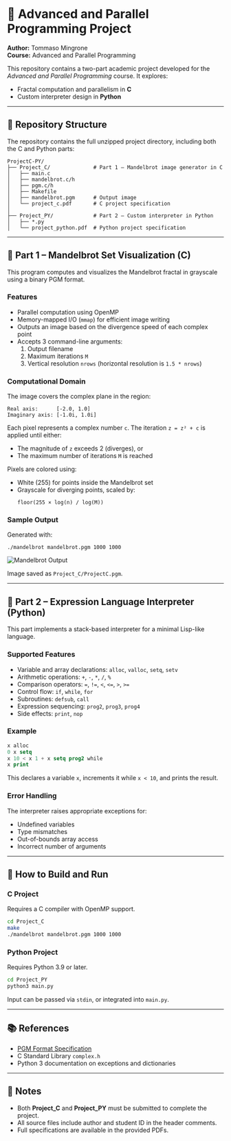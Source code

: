 # 🧵 Advanced and Parallel Programming Project

**Author:** Tommaso Mingrone  
**Course:** Advanced and Parallel Programming

This repository contains a two-part academic project developed for the *Advanced and Parallel Programming* course. It explores:
- Fractal computation and parallelism in **C**
- Custom interpreter design in **Python**

---

## 📁 Repository Structure

The repository contains the full unzipped project directory, including both the C and Python parts:

```
ProjectC-PY/
├── Project_C/              # Part 1 – Mandelbrot image generator in C
│   ├── main.c
│   ├── mandelbrot.c/h
│   ├── pgm.c/h
│   ├── Makefile
│   ├── mandelbrot.pgm      # Output image
│   └── project_c.pdf       # C project specification
│
├── Project_PY/             # Part 2 – Custom interpreter in Python
│   ├── *.py
│   └── project_python.pdf  # Python project specification
```

---

## 🧠 Part 1 – Mandelbrot Set Visualization (C)

This program computes and visualizes the Mandelbrot fractal in grayscale using a binary PGM format.

### Features

- Parallel computation using OpenMP
- Memory-mapped I/O (`mmap`) for efficient image writing
- Outputs an image based on the divergence speed of each complex point
- Accepts 3 command-line arguments:
  1. Output filename
  2. Maximum iterations `M`
  3. Vertical resolution `nrows` (horizontal resolution is `1.5 * nrows`)

### Computational Domain

The image covers the complex plane in the region:

```
Real axis:      [-2.0, 1.0]
Imaginary axis: [-1.0i, 1.0i]
```

Each pixel represents a complex number `c`. The iteration `z = z² + c` is applied until either:
- The magnitude of `z` exceeds 2 (diverges), or
- The maximum number of iterations `M` is reached

Pixels are colored using:

- White (255) for points inside the Mandelbrot set
- Grayscale for diverging points, scaled by:
  ```
  floor(255 × log(n) / log(M))
  ```

### Sample Output

Generated with:

```
./mandelbrot mandelbrot.pgm 1000 1000
```

![Mandelbrot Output](Project.png)

Image saved as `Project_C/ProjectC.pgm`.

---

## 🐍 Part 2 – Expression Language Interpreter (Python)

This part implements a stack-based interpreter for a minimal Lisp-like language.

### Supported Features

- Variable and array declarations: `alloc`, `valloc`, `setq`, `setv`
- Arithmetic operations: `+`, `-`, `*`, `/`, `%`
- Comparison operators: `=`, `!=`, `<`, `<=`, `>`, `>=`
- Control flow: `if`, `while`, `for`
- Subroutines: `defsub`, `call`
- Expression sequencing: `prog2`, `prog3`, `prog4`
- Side effects: `print`, `nop`

### Example

```lisp
x alloc
0 x setq
x 10 < x 1 + x setq prog2 while
x print
```

This declares a variable `x`, increments it while `x < 10`, and prints the result.

### Error Handling

The interpreter raises appropriate exceptions for:
- Undefined variables
- Type mismatches
- Out-of-bounds array access
- Incorrect number of arguments

---

## 🔧 How to Build and Run

### C Project

Requires a C compiler with OpenMP support.

```bash
cd Project_C
make
./mandelbrot mandelbrot.pgm 1000 1000
```

### Python Project

Requires Python 3.9 or later.

```bash
cd Project_PY
python3 main.py
```

Input can be passed via `stdin`, or integrated into `main.py`.

---

## 📚 References

- [PGM Format Specification](https://netpbm.sourceforge.net/doc/pgm.html)
- C Standard Library `complex.h`
- Python 3 documentation on exceptions and dictionaries

---

## 📝 Notes

- Both **Project_C** and **Project_PY** must be submitted to complete the project.
- All source files include author and student ID in the header comments.
- Full specifications are available in the provided PDFs.
